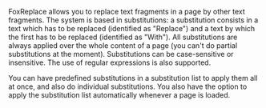FoxReplace allows you to replace text fragments in a page by other text fragments. The system is based in substitutions: a substitution consists in a text which has to be replaced (identified as "Replace") and a text by which the first has to be replaced (identified as "With"). All substitutions are always applied over the whole content of a page (you can't do partial substitutions at the moment). Substitutions can be case-sensitive or insensitive. The use of regular expressions is also supported.

You can have predefined substitutions in a substitution list to apply them all at once, and also do individual substitutions. You also have the option to apply the substitution list automatically whenever a page is loaded.
